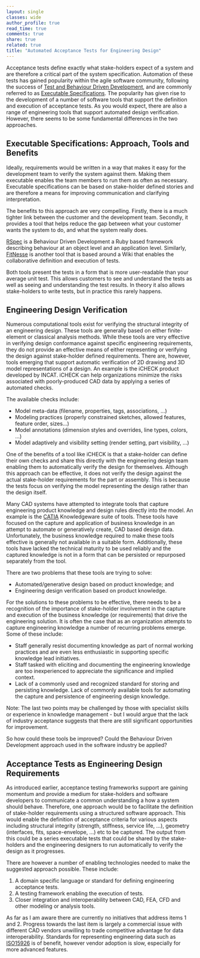 ```yaml
---
layout: single
classes: wide
author_profile: true
read_time: true
comments: true
share: true
related: true
title: "Automated Acceptance Tests for Engineering Design"
---
```


Acceptance tests define exactly what stake-holders expect of a system and are therefore a critical part of the system specification. Automation of these tests has gained popularity within the agile software community, following the success of [Test and Behaviour Driven Development](https://en.wikipedia.org/wiki/Test-driven_development), and are commonly referred to as [Executable Specifications](https://gojko.net/books/specification-by-example/). The popularity has given rise to the development of a number of software tools that support the definition and execution of acceptance tests. As you would expect, there are also a range of engineering tools that support automated design verification. However, there seems to be some fundamental differences in the two approaches.

## Executable Specifications: Approach, Tools and Benefits
Ideally, requirements would be written in a way that makes it easy for the development team to verify the system against them. Making them executable enables the team members to run them as often as necessary. Executable specifications can be based on stake-holder defined stories and are therefore a means for improving communication and clarifying interpretation.

The benefits to this approach are very compelling. Firstly, there is a much tighter link between the customer and the development team.  Secondly, it provides a tool that helps reduce the gap between what your customer wants the system to do, and what the system really does.

[RSpec](http://rspec.info/) is a Behaviour Driven Development a Ruby based framework describing behaviour at an object level and an application level. Similarly, [FitNesse](http://fitnesse.org/) is another tool that is based around a Wiki that enables the collaborative definition and execution of tests.

Both tools present the tests in a form that is more user-readable than your average unit test. This allows customers to see and understand the tests as well as seeing and understanding the test results. In theory it also allows stake-holders to write tests, but in practice this rarely happens.

## Engineering Design Verification
Numerous computational tools exist for verifying the structural integrity of an engineering design.  These tools are generally based on either finite-element or classical analysis methods. While these tools are very effective in verifying design conformance against specific engineering requirements, they do not provide an effective means of either representing or verifying the design against stake-holder defined requirements. There are, however, tools emerging that support automatic verification of 2D drawing and 3D model representations of a design. An example is the iCHECK product developed by INCAT. iCHECK can help organizations minimize the risks associated with poorly-produced CAD data by applying a series of automated checks.

The available checks include:
- Model meta-data (filename, properties, tags, associations, ...)
- Modeling practices (properly constrained sketches, allowed features, feature order, sizes...)
- Model annotations (dimension styles and overrides, line types, colors, ...)
- Model adaptively and visibility setting (render setting, part visibility, ...)

One of the benefits of a tool like iCHECK is that a stake-holder can define their own checks and share this directly with the engineering design team enabling them to automatically verify the design for themselves. Although this approach can be effective, it does not verify the design against the actual stake-holder requirements for the part or assembly. This is because the tests focus on verifying the model representing the design rather than the design itself.

Many CAD systems have attempted to integrate tools that capture engineering product knowledge and design rules directly into the model. An example is the [CATIA](https://www.3ds.com/products/catia) Knowledgeware suite of tools. These tools have focused on the capture and application of business knowledge in an attempt to automate or generatively create, CAD based design data. Unfortunately, the business knowledge required to make these tools effective is generally not available in a suitable form. Additionally, these tools have lacked the technical maturity to be used reliably and the captured knowledge is not in a form that can be persisted or repurposed separately from the tool.

There are two problems that these tools are trying to solve:
- Automated/generative design based on product knowledge; and
- Engineering design verification based on product knowledge.

For the solutions to these problems to be effective, there needs to be a recognition of the importance of stake-holder involvement in the capture and execution of the business knowledge (or requirements) that drive the engineering solution. It is often the case that as an organization attempts to capture engineering knowledge a number of recurring problems emerge. Some of these include:
- Staff generally resist documenting knowledge as part of normal working practices and are even less enthusiastic in supporting specific knowledge lead initiatives.
- Staff tasked with eliciting and documenting the engineering knowledge are too inexperienced to appreciate the significance and implied context.
- Lack of a commonly used and recognized standard for storing and persisting knowledge.
Lack of commonly available tools for automating the capture and persistence of engineering design knowledge.

Note: The last two points may be challenged by those with specialist skills or experience in knowledge management - but I would argue that the lack of industry acceptance suggests that there are still significant opportunities for improvement.

So how could these tools be improved? Could the Behaviour Driven Development approach used in the software industry be applied?

## Acceptance Tests as Engineering Design Requirements
As introduced earlier, acceptance testing frameworks support are gaining momentum and provide a medium for stake-holders and software developers to communicate a common understanding a how a system should behave. Therefore, one approach would be to facilitate the definition of stake-holder requirements using a structured software approach. This would enable the definition of acceptance criteria for various aspects including structural integrity (strength, stiffness, service life, ...), geometry (interfaces, fits, space-envelope, ...) etc to be captured. The output from this could be a series executable tests that could be shared by the stake-holders and the engineering designers to run automatically to verify the design as it progresses.

There are however a number of enabling technologies needed to make the suggested approach possible. These include:
1. A domain specific language or standard for defining engineering acceptance tests.
1. A testing framework enabling the execution of tests.
1. Closer integration and interoperability between CAD, FEA, CFD and other modeling or analysis tools.

As far as I am aware there are currently no initiatives that address items 1 and 2. Progress towards the last item is largely a commercial issue with different CAD vendors unwilling to trade competitive advantage for data interoperability. Standards for representing engineering data such as [ISO15926](https://en.wikipedia.org/wiki/ISO_15926) is of benefit, however vendor adoption is slow, especially for more advanced features.
